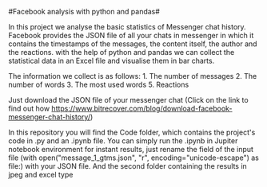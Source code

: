 #Facebook analysis with python and pandas#

In this project we analyse the basic statistics of Messenger chat history.
Facebook provides the JSON file of all your chats in messenger in which it contains the timestamps of the messages,
the content itself, the author and the reactions. with the help of python and pandas we can collect the statistical data in an Excel file and visualise them in bar charts.

The information we collect is as follows:
    1. The number of messages
    2. The number of words
    3. The most used words
    5. Reactions 

Just download the JSON file of your messenger chat (Click on the link to find out how https://www.bitrecover.com/blog/download-facebook-messenger-chat-history/)


In this repository you will find the Code folder, which contains the project's code in .py and an .ipynb file. You can simply run the .ipynb in Jupiter notebook environment for instant results,
just rename the field of the input file (with open("message_1_gtms.json", "r", encoding="unicode-escape") as file:) with your JSON file. And the second folder containing the results in jpeg and excel type 
